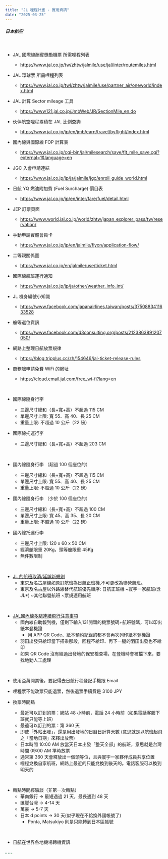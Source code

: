 ```yaml
---
title: "JL 哩程計畫 - 實用資訊"
date: "2025-03-25"
---
```


##### 日本航空

</br>

* JAL 國際線酬賓獎勵機票 所需哩程列表
    * https://www.jal.co.jp/tw/zhtw/jalmile/use/jal/inter/routemiles.html  

* JAL 環球票 所需哩程列表
    * https://www.jal.co.jp/twl/zhtw/jalmile/use/partner_air/oneworld/index.html

* JAL 計算 Sector mileage 工具
    * https://www121.jal.co.jp/JmbWeb/JR/SectionMile_en.do

* 伙伴航空哩程累積在 JAL 比例查詢
    * https://www.jal.co.jp/jp/en/jmb/earn/travel/byflight/index.html

* 國內線與國際線 FOP 計算表
    * https://www.jal.co.jp/cgi-bin/jal/milesearch/save/flt_mile_save.cgi?external=1&language=en

* JGC 入會申請連結
    * https://www.jal.co.jp/jp/ja/jalmile/jgc/enroll_guide_world.html

* 日航 YQ 燃油附加費 (Fuel Surcharge) 價目表
    * https://www.jal.co.jp/jp/en/inter/fare/fuel/detail.html  

* JEP 訂票頁面
    * https://www.world.jal.co.jp/world/zhtw/japan_explorer_pass/tw/reservation/

* 手動申請實體會員卡
    * https://www.jal.co.jp/jp/en/jalmile/flyon/application-flow/
    
* 二等親關係圖
    * https://www.jal.co.jp/en/jalmile/use/ticket.html

* 國際線航班運行通知
    * https://www.jal.co.jp/jp/ja/other/weather_info_int/  

* JL 機身編號小知識
    * https://www.facebook.com/japanairlines.taiwan/posts/3750883411633528
    
* 艙等選位資訊
    * https://www.facebook.com/d3consulting.org/posts/2123863891207050/

* 網路上整理日航放票規律
    * https://blog.tripplus.cc/zh/154646/jal-ticket-release-rules  

* 商務艙申請免費 WiFi 的網址
    * https://cloud.email.jal.com/free_wi-fi?lang=en  


</br>

* 國際線隨身行李
    * 三邊尺寸總和（長+寬+高）不超過 115 CM
    * 單邊尺寸上限: 寬 55、高 40、長 25 CM
    * 重量上限: 不超過 10 公斤（22 磅）

* 國際線托運行李
    * 三邊尺寸總和（長+寬+高）不超過 203 CM

</br>

* 國內線隨身行李 （超過 100 個座位的）
    * 三邊尺寸總和（長+寬+高）不超過 115 CM
    * 單邊尺寸上限: 寬 55、高 40、長 25 CM
    * 重量上限: 不超過 10 公斤（22 磅）

* 國內線隨身行李 （少於 100 個座位的）
    * 三邊尺寸總和（長+寬+高）不超過 100 CM
    * 單邊尺寸上限: 寬 45、高 35、長 20 CM
    * 重量上限: 不超過 10 公斤（22 磅）

* 國內線托運行李
    * 三邊尺寸上限: 120 x 60 x 50 CM 
    * 經濟艙限重 20Kg，頭等艙限重 45Kg
    * 無件數限制



</br>

* [JL 的航班取消/延誤新規則](https://www.sabretn.com.tw/admin/fileupload/13372221962375805420241001JL1.pdf)
    * 東京及名古屋線如原訂航班為日航正班機,不可更改為聯營航班。
    * 東京及名古屋以外路線替代航班優先順序: 日航正班機 ~寰宇一家航班(含 JL*) ~其他聯營航班 ~票規適用航班

</br>

* [JAL國內線多腿連續飛行注意事項](https://www.facebook.com/groups/JGCMileageRun/posts/2822425864589881)
    * 國內線自助報到機，僅剩下輸入131開頭的機票號碼+航班號碼，可以印出紙本登機證
        * 用 APP QR Code、紙本預約紀錄的都不會再次列印紙本登機證
    * 羽田出發只給印當下搭乘那段，回程不給印、再下一腿的羽田出發也不給印
    * 如果 QR Code 沒有經過出發地的保安檢查場，在登機時會被擋下來，要找地勤人工處理

</br>

* 使用亞萬開票後，要記得去日航行程登記手機跟 Email

* 哩程票不能改票只能退票，然後退票手續費是 3100 JPY

* 換票時間點
    * 最近可以訂到的票：網站 48 小時前，電話 24 小時前（如果電話客服下班就只能等上班）
    * 最遠可以訂到的票：第 360 天
    * 即使「外站出發」，還是用出發地的日曆日計算天數 (意思就是以航班起飛之「當地日期」來釋出放票)
    * 日本時間 10:00 AM 放當天日本出發「整天全部」的航班，意思就是台灣時間 09:00 AM 準時放票
    * 通常第 360 天會釋放出一個頭等位，且與寰宇一家夥伴成員共享位置
    * 哩程兌換自家航班，網路上最近的只能兌換到後天的。電話客服可以換到明天的

</br>

* 轉點時間經驗談（非第一次轉點）
    * 華南銀行 -> 最短遇過 21 天，最長遇到 48 天
    * 匯豐台灣 -> 4-14 天
    * 萬豪 -> 5-7 天
    * 日本 d points -> 30 天(似乎現在不給換外國帳號了)
        * Ponta, Matsukiyo 則是只能轉到日本區帳號

</br>

* 日航在世界各地機場轉機資訊

<img src="https://i.imgur.com/Tqwi9oC.jpeg" style="zoom:30%" />

<img src="https://i.imgur.com/iRtipG5.jpeg" style="zoom:30%" />

<img src="https://i.imgur.com/LeOFTMi.jpeg" style="zoom:30%" />